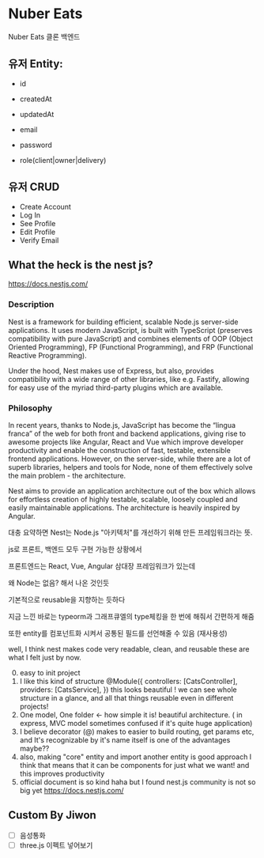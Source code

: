 # Nuber Eats

Nuber Eats 클론 백엔드

## 유저 Entity:

- id
- createdAt
- updatedAt

- email
- password
- role(client|owner|delivery)

## 유저 CRUD

- Create Account
- Log In
- See Profile
- Edit Profile
- Verify Email

## What the heck is the nest js?

https://docs.nestjs.com/

### Description

Nest is a framework for building efficient, scalable Node.js server-side applications. It uses modern JavaScript, is built with TypeScript (preserves compatibility with pure JavaScript) and combines elements of OOP (Object Oriented Programming), FP (Functional Programming), and FRP (Functional Reactive Programming).

Under the hood, Nest makes use of Express, but also, provides compatibility with a wide range of other libraries, like e.g. Fastify, allowing for easy use of the myriad third-party plugins which are available.

### Philosophy

In recent years, thanks to Node.js, JavaScript has become the “lingua franca” of the web for both front and backend applications, giving rise to awesome projects like Angular, React and Vue which improve developer productivity and enable the construction of fast, testable, extensible frontend applications. However, on the server-side, while there are a lot of superb libraries, helpers and tools for Node, none of them effectively solve the main problem - the architecture.

Nest aims to provide an application architecture out of the box which allows for effortless creation of highly testable, scalable, loosely coupled and easily maintainable applications. The architecture is heavily inspired by Angular.

대충 요약하면 Nest는 Node.js "아키텍처"를 개선하기 위해 만든 프레임워크라는 뜻.

js로 프론트, 백엔드 모두 구현 가능한 상황에서

프론트엔드는 React, Vue, Angular 삼대장 프레임워크가 있는데

왜 Node는 없음? 해서 나온 것인듯

기본적으로 reusable을 지향하는 듯하다

지금 느낀 바로는 typeorm과 그래프큐엘의 type체킹을 한 번에 해줘서 간편하게 해줌

또한 entity를 컴포넌트화 시켜서 공통된 필드를 선언해줄 수 있음 (재사용성)

well, I think nest makes code very readable, clean, and reusable
these are what I felt just by now.

0. easy to init project
1. I like this kind of structure
   @Module({
   controllers: [CatsController],
   providers: [CatsService],
   })
   this looks beautiful ! we can see whole structure in a glance, and all that things reusable even in different projects!
1. One model, One folder <- how simple it is! beautiful architecture.
   ( in express, MVC model sometimes confused if it's quite huge application)
1. I believe decorator (@) makes to easier to build routing, get params etc, and It's recognizable by it's name itself is one of the advantages maybe??
1. also, making "core" entity and import another entity is good approach I think
   that means that it can be components for just what we want! and this improves productivity
1. official document is so kind haha but I found nest.js community is not so big yet
   https://docs.nestjs.com/

## Custom By Jiwon

- [ ] 음성통화
- [ ] three.js 이펙트 넣어보기
